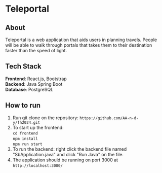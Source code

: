 # Teleportal

## About
Teleportal is a web application that aids users in planning travels. People will be able to walk through portals that takes them
to their destination faster than the speed of light.

## Tech Stack
**Frontend**: React.js, Bootstrap <br>
**Backend**: Java Spring Boot <br>
**Database**: PostgreSQL

## How to run
1. Run git clone on the repository: ```https://github.com/AA-n-d-y/fh2024.git``` <br>
2. To start up the frontend: <br>
```cd frontend```<br>
```npm install```<br>
```npm run start```<br>
3. To run the backend: right click the backend file named "SbApplication.java" and click "Run Java" on the file. <br>
4. The application should be running on port 3000 at ```http://localhost:3000/```